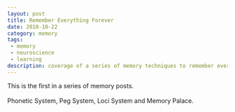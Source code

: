 ```yaml
---
layout: post
title: Remember Everything Forever
date: 2010-10-22
category: memory
tags:
 - memory
 - neuroscience
 - learning
description: coverage of a series of memory techniques to remember everything
---
```


<p>This is the first in a series of memory posts.<br /><br />Phonetic System, Peg System, Loci System and Memory Palace.</p>
<p>&nbsp;</p>
